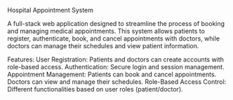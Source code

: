 Hospital Appointment System

A full-stack web application designed to streamline the process of booking and managing medical appointments. This system allows patients to register, authenticate, book, and cancel appointments with doctors, while doctors can manage their schedules and view patient information.

Features: 
User Registration: Patients and doctors can create accounts with role-based access.
Authentication: Secure login and session management.
Appointment Management: Patients can book and cancel appointments.
Doctors can view and manage their schedules.
Role-Based Access Control: Different functionalities based on user roles (patient/doctor).
